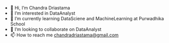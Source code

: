 - 👋 Hi, I’m Chandra Driastama
- 👀 I’m interested in DataAnalyst
- 🌱 I’m currently learning DataSciene and MachineLearning at Purwadhika School
- 💞️ I’m looking to collaborate on DataAnalyst
- 📫 How to reach me chandradriastama@gmail.com


<!---
chandra879012/chandra879012 is a ✨ special ✨ repository because its `README.md` (this file) appears on your GitHub profile.
You can click the Preview link to take a look at your changes.
--->

